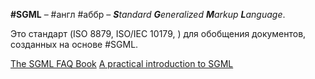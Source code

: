 **#SGML** – #англ #аббр – _**S**tandard **G**eneralized **M**arkup **L**anguage_.

Это стандарт (ISO 8879, ISO/IEC 10179, ) для обобщения документов, созданных на основе #SGML.

[The SGML FAQ Book](https://d.pr/f/atYNjI)
[A practical introduction to SGML](https://d.pr/f/7hZzrs)